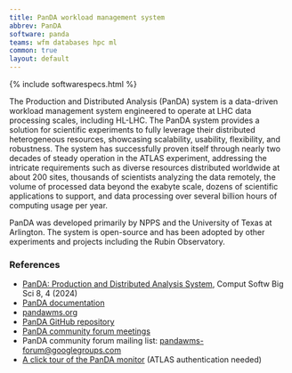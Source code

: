 ```yaml
---
title: PanDA workload management system
abbrev: PanDA
software: panda
teams: wfm databases hpc ml
common: true
layout: default
---
```


{% include softwarespecs.html %}

The Production and Distributed Analysis (PanDA) system is a data-driven workload management system engineered to operate at LHC data processing scales, including HL-LHC. The PanDA system provides a solution for scientific experiments to fully leverage their distributed heterogeneous resources, showcasing scalability, usability, flexibility, and robustness. The system has successfully proven itself through nearly two decades of steady operation in the ATLAS experiment, addressing the intricate requirements such as diverse resources distributed worldwide at about 200 sites, thousands of scientists analyzing the data remotely, the volume of processed data beyond the exabyte scale, dozens of scientific applications to support, and data processing over several billion hours of computing usage per year.

PanDA was developed primarily by NPPS and the University of Texas at Arlington. The system is open-source and has been adopted by other experiments and projects including the Rubin Observatory.

### References

- [PanDA: Production and Distributed Analysis System](https://link.springer.com/article/10.1007/s41781-024-00114-3), Comput Softw Big Sci 8, 4 (2024)
- [PanDA documentation](https://panda-wms.readthedocs.io/en/latest/)
- [pandawms.org](https://pandawms.org/)
- [PanDA GitHub repository](https://github.com/PanDAWMS)
- [PanDA community forum meetings](https://indico.cern.ch/category/5851/)
- PanDA community forum mailing list: pandawms-forum@googlegroups.com
- [A click tour of the PanDA monitor](https://docs.google.com/presentation/d/1Sq3OpYPx2g4yk5ia71JvYE4jl3EQRx6Bqykc8XgE778/edit?usp=sharing) (ATLAS authentication needed)
